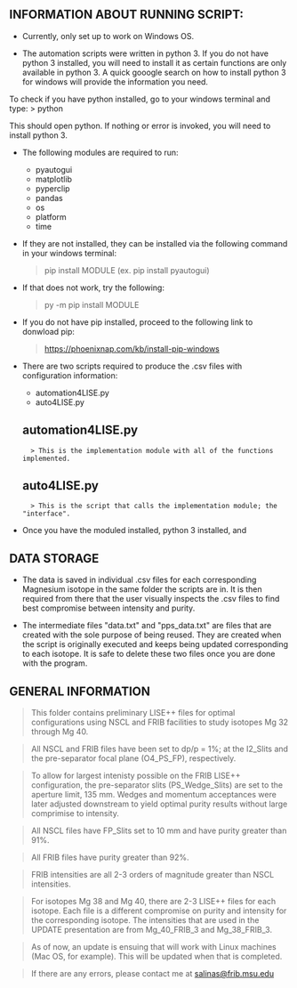 INFORMATION ABOUT RUNNING SCRIPT:
----------------------------------

* Currently, only set up to work on Windows OS.

* The automation scripts were written in python 3. If you do not have python 3 installed, you will need to install it as
certain functions are only available in python 3. A quick gooogle search on how to install python 3 for windows will provide 
the information you need.

To check if you have python installed, go to your windows terminal and type:
 	> python 
 
This should open python. If nothing or error is invoked, you will need to install python 3. 

* The following modules are required to run:

	- pyautogui 
	- matplotlib 
	- pyperclip
	- pandas
	- os 
	- platform 
	- time 

* If they are not installed, they can be installed via the following command in 
 your windows terminal:
 	> pip install MODULE (ex. pip install pyautogui)
* If that does not work, try the following:
	> py -m pip install MODULE 
* If you do not have pip installed, proceed to the following link to donwload pip:
	> https://phoenixnap.com/kb/install-pip-windows

* There are two scripts required to produce the .csv files with configuration information: 
	- automation4LISE.py 
	- auto4LISE.py 
	
	automation4LISE.py
	------------------
		> This is the implementation module with all of the functions implemented. 
	auto4LISE.py 
	------------
		> This is the script that calls the implementation module; the "interface".
		
* Once you have the moduled installed, python 3 installed, and 

DATA STORAGE 
------------

* The data is saved in individual .csv files for each corresponding Magnesium isotope in the same folder the scripts are in.
 It is then required from there that the user visually inspects the .csv files to find best compromise between intensity and purity.

* The intermediate files "data.txt" and "pps_data.txt" are files that are created with the sole purpose of being reused. They are 
created when the script is originally executed and keeps being updated corresponding to each isotope. It is safe to delete these 
two files once you are done with the program. 

GENERAL INFORMATION
-------------------

> This folder contains preliminary LISE++ files for optimal configurations using NSCL and FRIB facilities
to study isotopes Mg 32 through Mg 40. 

> All NSCL and FRIB files have been set to dp/p = 1%; at the I2_Slits and the pre-separator focal
plane (O4_PS_FP), respectively.

> To allow for largest intenisty possible on the FRIB LISE++ configuration, the pre-separator 
slits (PS_Wedge_Slits) are set to the aperture limit, 135 mm. Wedges and momentum acceptances were 
later adjusted downstream to yield optimal purity results without large comprimise to intensity.

> All NSCL files have FP_Slits set to 10 mm and have purity greater than 91%.

> All FRIB files have purity greater than 92%. 

> FRIB intensities are all 2-3 orders of magnitude greater than NSCL intensities.  

> For isotopes Mg 38 and Mg 40, there are 2-3 LISE++ files for each isotope. Each file is a 
different compromise on purity and intensity for the corresponding isotope. The intensities 
that are used in the UPDATE presentation are from Mg_40_FRIB_3 and Mg_38_FRIB_3. 

> As of now, an update is ensuing that will work with Linux machines (Mac OS, for example). This will be updated when that is completed. 

> If there are any errors, please contact me at salinas@frib.msu.edu
 

